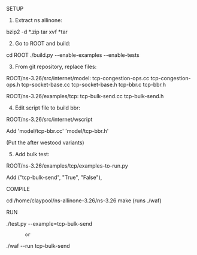SETUP

1) Extract ns allinone:

  bzip2 -d *.zip
  tar xvf *tar

2) Go to ROOT and build:

  cd ROOT
  ./build.py --enable-examples --enable-tests

3) From git repository, replace files:

  ROOT/ns-3.26/src/internet/model:
  tcp-congestion-ops.cc
  tcp-congestion-ops.h
  tcp-socket-base.cc
  tcp-socket-base.h
  tcp-bbr.c
  tcp-bbr.h

  ROOT/ns-3.26/examples/tcp:
  tcp-bulk-send.cc
  tcp-bulk-send.h

4) Edit script file to build bbr:

  ROOT/ns-3.26/src/internet/wscript

  Add     'model/tcp-bbr.cc'
          'model/tcp-bbr.h'

  (Put the after westood variants)

5) Add bulk test:

  ROOT/ns-3.26/examples/tcp/examples-to-run.py

  Add    ("tcp-bulk-send", "True", "False"),


COMPILE

cd /home/claypool/ns-allinone-3.26/ns-3.26
make (runs ./waf)


RUN

./test.py --example=tcp-bulk-send

           or
   
./waf --run tcp-bulk-send

